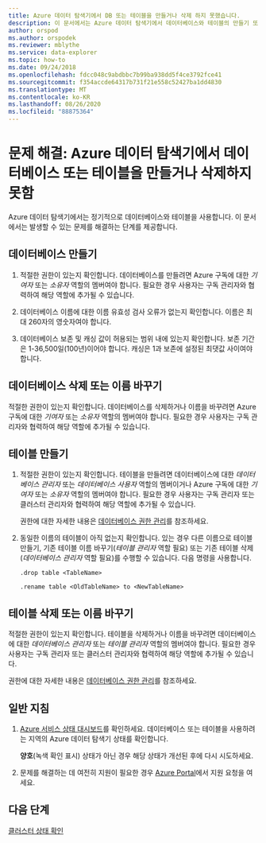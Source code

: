 ```yaml
---
title: Azure 데이터 탐색기에서 DB 또는 테이블을 만들거나 삭제 하지 못했습니다.
description: 이 문서에서는 Azure 데이터 탐색기에서 데이터베이스와 테이블의 만들기 또는 삭제와 관련된 문제를 해결하는 단계를 설명합니다.
author: orspod
ms.author: orspodek
ms.reviewer: mblythe
ms.service: data-explorer
ms.topic: how-to
ms.date: 09/24/2018
ms.openlocfilehash: fdcc048c9abdbbc7b99ba938dd5f4ce3792fce41
ms.sourcegitcommit: f354accde64317b731f21e558c52427ba1dd4830
ms.translationtype: MT
ms.contentlocale: ko-KR
ms.lasthandoff: 08/26/2020
ms.locfileid: "88875364"
---
```

# <a name="troubleshoot-failure-to-create-or-delete-a-database-or-table-in-azure-data-explorer"></a>문제 해결: Azure 데이터 탐색기에서 데이터베이스 또는 테이블을 만들거나 삭제하지 못함

Azure 데이터 탐색기에서는 정기적으로 데이터베이스와 테이블을 사용합니다. 이 문서에서는 발생할 수 있는 문제를 해결하는 단계를 제공합니다.

## <a name="creating-a-database"></a>데이터베이스 만들기

1. 적절한 권한이 있는지 확인합니다. 데이터베이스를 만들려면 Azure 구독에 대한 *기여자* 또는 *소유자* 역할의 멤버여야 합니다. 필요한 경우 사용자는 구독 관리자와 협력하여 해당 역할에 추가될 수 있습니다.

1. 데이터베이스 이름에 대한 이름 유효성 검사 오류가 없는지 확인합니다. 이름은 최대 260자의 영숫자여야 합니다.

1. 데이터베이스 보존 및 캐싱 값이 허용되는 범위 내에 있는지 확인합니다. 보존 기간은 1-36,500일(100년)이어야 합니다. 캐싱은 1과 보존에 설정된 최댓값 사이여야 합니다.

## <a name="deleting-or-renaming-a-database"></a>데이터베이스 삭제 또는 이름 바꾸기

적절한 권한이 있는지 확인합니다. 데이터베이스를 삭제하거나 이름을 바꾸려면 Azure 구독에 대한 *기여자* 또는 *소유자* 역할의 멤버여야 합니다. 필요한 경우 사용자는 구독 관리자와 협력하여 해당 역할에 추가될 수 있습니다.

## <a name="creating-a-table"></a>테이블 만들기

1. 적절한 권한이 있는지 확인합니다. 테이블을 만들려면 데이터베이스에 대한 *데이터베이스 관리자* 또는 *데이터베이스 사용자* 역할의 멤버이거나 Azure 구독에 대한 *기여자* 또는 *소유자* 역할의 멤버여야 합니다. 필요한 경우 사용자는 구독 관리자 또는 클러스터 관리자와 협력하여 해당 역할에 추가될 수 있습니다.

    권한에 대한 자세한 내용은 [데이터베이스 권한 관리](manage-database-permissions.md)를 참조하세요.

1. 동일한 이름의 테이블이 아직 없는지 확인합니다. 있는 경우 다른 이름으로 테이블 만들기, 기존 테이블 이름 바꾸기(*테이블 관리자* 역할 필요) 또는 기존 테이블 삭제(*데이터베이스 관리자* 역할 필요)를 수행할 수 있습니다. 다음 명령을 사용합니다.

    ```Kusto
    .drop table <TableName>

   .rename table <OldTableName> to <NewTableName>
    ```

## <a name="deleting-or-renaming-a-table"></a>테이블 삭제 또는 이름 바꾸기

적절한 권한이 있는지 확인합니다. 테이블을 삭제하거나 이름을 바꾸려면 데이터베이스에 대한 *데이터베이스 관리자* 또는 *테이블 관리자* 역할의 멤버여야 합니다. 필요한 경우 사용자는 구독 관리자 또는 클러스터 관리자와 협력하여 해당 역할에 추가될 수 있습니다.

권한에 대한 자세한 내용은 [데이터베이스 권한 관리](manage-database-permissions.md)를 참조하세요.

## <a name="general-guidance"></a>일반 지침

1. [Azure 서비스 상태 대시보드](https://azure.microsoft.com/status/)를 확인하세요. 데이터베이스 또는 테이블을 사용하려는 지역의 Azure 데이터 탐색기 상태를 확인합니다.

    **양호**(녹색 확인 표시) 상태가 아닌 경우 해당 상태가 개선된 후에 다시 시도하세요.

1. 문제를 해결하는 데 여전히 지원이 필요한 경우 [Azure Portal](https://portal.azure.com/#blade/Microsoft_Azure_Support/HelpAndSupportBlade/overview)에서 지원 요청을 여세요.

## <a name="next-steps"></a>다음 단계

[클러스터 상태 확인](check-cluster-health.md)